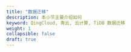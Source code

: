 ```yaml
---
title: "数据迁移"
description: 本小节主要介绍如何
keyword: QingCloud, 青云, 云计算, TiDB 数据迁移
weight: 1
collapsible: false
draft: true
---
```






